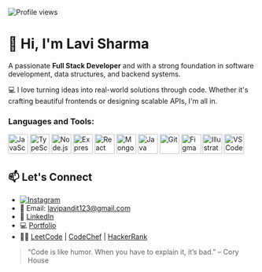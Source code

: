 ![Profile views](https://komarev.com/ghpvc/?username=dev-Lavi&label=Profile%20views&color=0e75b6&style=flat)

# 👋 Hi, I'm Lavi Sharma

A passionate **Full Stack Developer** and with a strong foundation in software development, data structures, and backend systems.

💻 I love turning ideas into real-world solutions through code. Whether it's crafting beautiful frontends or designing scalable APIs, I'm all in.

<h3>Languages and Tools:</h3> 

<p align="left">
  <img src="https://cdn.jsdelivr.net/gh/devicons/devicon/icons/javascript/javascript-original.svg" alt="JavaScript" width="40" height="40"/>
  <img src="https://cdn.jsdelivr.net/gh/devicons/devicon/icons/typescript/typescript-original.svg" alt="TypeScript" width="40" height="40"/>
  <img src="https://cdn.jsdelivr.net/gh/devicons/devicon/icons/nodejs/nodejs-original.svg" alt="Node.js" width="40" height="40"/>
  <img src="https://cdn.jsdelivr.net/gh/devicons/devicon/icons/express/express-original.svg" alt="Express" width="40" height="40"/>
  <img src="https://cdn.jsdelivr.net/gh/devicons/devicon/icons/react/react-original.svg" alt="React" width="40" height="40"/>
  <img src="https://cdn.jsdelivr.net/gh/devicons/devicon/icons/mongodb/mongodb-original.svg" alt="MongoDB" width="40" height="40"/>
  <img src="https://cdn.jsdelivr.net/gh/devicons/devicon/icons/java/java-original.svg" alt="Java" width="40" height="40"/>
  <img src="https://cdn.jsdelivr.net/gh/devicons/devicon/icons/git/git-original.svg" alt="Git" width="40" height="40"/>
  <img src="https://cdn.jsdelivr.net/gh/devicons/devicon/icons/figma/figma-original.svg" alt="Figma" width="40" height="40"/>
  <img src="https://cdn.jsdelivr.net/gh/devicons/devicon/icons/illustrator/illustrator-line.svg" alt="Illustrator" width="40" height="40"/>
  <img src="https://cdn.jsdelivr.net/gh/devicons/devicon/icons/vscode/vscode-original.svg" alt="VS Code" width="40" height="40"/>
</p>

## 📫 Let's Connect
- [![Instagram](https://img.shields.io/badge/-Instagram-E4405F?style=flat-square&logo=instagram&logoColor=white)](https://www.instagram.com/lavi_pachauri_?utm_source=qr&igsh=YmJjYnNocHR0M2o3)
- 📧 Email: [lavipandit123@gmail.com](mailto:lavipandit123@gmail.com)
- 🔗 [LinkedIn](https://www.linkedin.com/in/lavi-sharma-332a6a327/)  
- 💻 [Portfolio]()  
- 👨‍💻 [LeetCode](https://leetcode.com/u/Lavi10/) | [CodeChef](https://www.codechef.com/users/lavi_dev) | [HackerRank](https://www.hackerrank.com/profile/lavipandit123)

> “Code is like humor. When you have to explain it, it’s bad.” – Cory House
